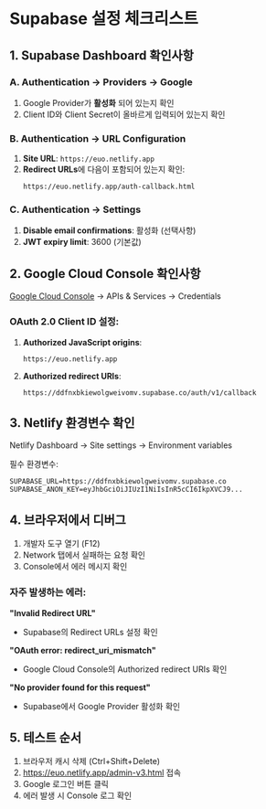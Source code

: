 # Supabase 설정 체크리스트

## 1. Supabase Dashboard 확인사항

### A. Authentication → Providers → Google
1. Google Provider가 **활성화** 되어 있는지 확인
2. Client ID와 Client Secret이 올바르게 입력되어 있는지 확인

### B. Authentication → URL Configuration
1. **Site URL**: `https://euo.netlify.app` 
2. **Redirect URLs**에 다음이 포함되어 있는지 확인:
   ```
   https://euo.netlify.app/auth-callback.html
   ```

### C. Authentication → Settings
1. **Disable email confirmations**: 활성화 (선택사항)
2. **JWT expiry limit**: 3600 (기본값)

## 2. Google Cloud Console 확인사항

[Google Cloud Console](https://console.cloud.google.com) → APIs & Services → Credentials

### OAuth 2.0 Client ID 설정:
1. **Authorized JavaScript origins**:
   ```
   https://euo.netlify.app
   ```

2. **Authorized redirect URIs**:
   ```
   https://ddfnxbkiewolgweivomv.supabase.co/auth/v1/callback
   ```

## 3. Netlify 환경변수 확인

Netlify Dashboard → Site settings → Environment variables

필수 환경변수:
```
SUPABASE_URL=https://ddfnxbkiewolgweivomv.supabase.co
SUPABASE_ANON_KEY=eyJhbGciOiJIUzI1NiIsInR5cCI6IkpXVCJ9...
```

## 4. 브라우저에서 디버그

1. 개발자 도구 열기 (F12)
2. Network 탭에서 실패하는 요청 확인
3. Console에서 에러 메시지 확인

### 자주 발생하는 에러:

**"Invalid Redirect URL"**
- Supabase의 Redirect URLs 설정 확인

**"OAuth error: redirect_uri_mismatch"**
- Google Cloud Console의 Authorized redirect URIs 확인

**"No provider found for this request"**
- Supabase에서 Google Provider 활성화 확인

## 5. 테스트 순서

1. 브라우저 캐시 삭제 (Ctrl+Shift+Delete)
2. https://euo.netlify.app/admin-v3.html 접속
3. Google 로그인 버튼 클릭
4. 에러 발생 시 Console 로그 확인